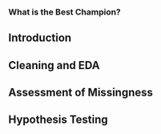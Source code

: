 ### What is the Best Champion?

## Introduction

## Cleaning and EDA

## Assessment of Missingness

## Hypothesis Testing
